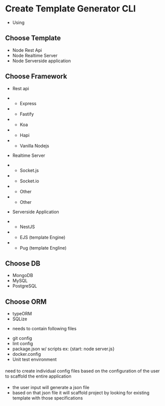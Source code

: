 # Create Template Generator CLI

- Using

## Choose Template

- Node Rest Api
- Node Realtime Server
- Node Serverside application

## Choose Framework

- Rest api
- - Express
- - Fastify
- - Koa
- - Hapi
- - Vanilla Nodejs

- Realtime Server
- - Socket.js
- - Socket.io
- - Other
- - Other

- Serverside Application
- - NestJS
- - EJS (template Engine)
- - Pug (template Engline)

## Choose DB

- MongoDB
- MySQL
- PostgreSQL

## Choose ORM

- typeORM
- SQLize

* needs to contain following files

- git config
- lint config
- package.json w/ scripts ex: {start: node server.js}
- docker.config
- Unit test environment

####

need to create individual config files based on the configuration of the user to scaffold the entire application

####

- the user input will generate a json file
- based on that json file it will scaffold project by looking for existing template with those specifications
